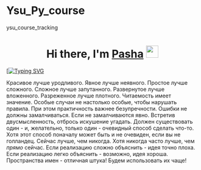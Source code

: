 # Ysu_Py_course
ysu_course_tracking

<h1 align="center">Hi there, I'm <a href="https://github.com/sampleeer/" target="_blank">Pasha</a> 
<img src="https://github.com/blackcater/blackcater/raw/main/images/Hi.gif" height="32"/></h1>
[<a href="https://git.io/typing-svg"><img src="https://readme-typing-svg.herokuapp.com?font=Fira+Code&pause=1000&color=212EF7&width=435&lines=computer+science+student" alt="Typing SVG" /></a>

Красивое лучше уродливого.
Явное лучше неявного.
Простое лучше сложного.
Сложное лучше запутанного.
Развернутое лучше вложенного.
Разреженное лучше плотного.
Читаемость имеет значение.
Особые случаи не настолько особые, чтобы нарушать правила.
При этом практичность важнее безупречности.
Ошибки не должны замалчиваться.
Если не замалчиваются явно.
Встретив двусмысленность, отбрось искушение угадать.
Должен существовать один - и, желательно, только один - очевидный способ сделать что-то.
Хотя этот способ поначалу может быть и не очевиден, если вы не голландец.
Сейчас лучше, чем никогда.
Хотя никогда часто лучше, чем *прямо* сейчас.
Если реализацию сложно объяснить - идея точно плоха.
Если реализацию легко объяснить - возможно, идея хороша.
Пространства имен - отличная штука! Будем использовать их чаще!
